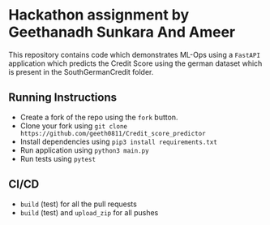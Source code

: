 # Hackathon assignment by Geethanadh Sunkara And Ameer 

This repository contains code which demonstrates ML-Ops using a `FastAPI` application which predicts the Credit Score using the german dataset which is present in the SouthGermanCredit folder.

## Running Instructions
- Create a fork of the repo using the `fork` button.
- Clone your fork using `git clone https://github.com/geeth0811/Credit_score_predictor`
- Install dependencies using `pip3 install requirements.txt`
- Run application using `python3 main.py`
- Run tests using `pytest`

## CI/CD
- `build` (test) for all the pull requests
- `build` (test) and `upload_zip` for all pushes
